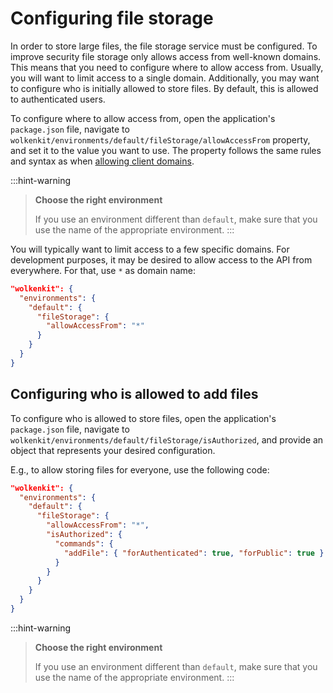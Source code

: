 # Configuring file storage

In order to store large files, the file storage service must be configured. To improve security file storage only allows access from well-known domains. This means that you need to configure where to allow access from. Usually, you will want to limit access to a single domain. Additionally, you may want to configure who is initially allowed to store files. By default, this is allowed to authenticated users.

To configure where to allow access from, open the application's `package.json` file, navigate to `wolkenkit/environments/default/fileStorage/allowAccessFrom` property, and set it to the value you want to use. The property follows the same rules and syntax as when [allowing client domains](../allowing-client-domains/).

:::hint-warning
> **Choose the right environment**
>
> If you use an environment different than `default`, make sure that you use the name of the appropriate environment.
:::

You will typically want to limit access to a few specific domains. For development purposes, it may be desired to allow access to the API from everywhere. For that, use `*` as domain name:

```json
"wolkenkit": {
  "environments": {
    "default": {
      "fileStorage": {
        "allowAccessFrom": "*"
      }
    }
  }  
}
```

## Configuring who is allowed to add files

To configure who is allowed to store files, open the application's `package.json` file, navigate to `wolkenkit/environments/default/fileStorage/isAuthorized`, and provide an object that represents your desired configuration.

E.g., to allow storing files for everyone, use the following code:

```json
"wolkenkit": {
  "environments": {
    "default": {
      "fileStorage": {
        "allowAccessFrom": "*",
        "isAuthorized": {
          "commands": {
            "addFile": { "forAuthenticated": true, "forPublic": true }
          }
        }
      }
    }
  }  
}
```

:::hint-warning
> **Choose the right environment**
>
> If you use an environment different than `default`, make sure that you use the name of the appropriate environment.
:::
